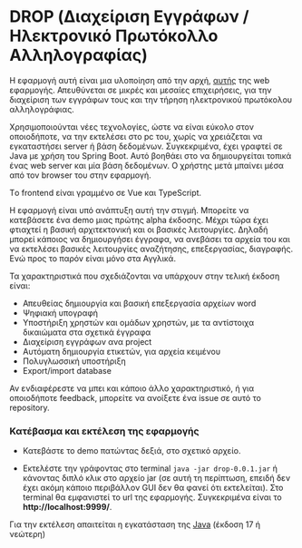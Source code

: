 # DROP (Διαχείριση Εγγράφων / Ηλεκτρονικό Πρωτόκολλο Αλληλογραφίας)

Η εφαρμογή αυτή είναι μια υλοποίηση από την αρχή, [αυτής](https://apps4net.eu/drop/) της web εφαρμογής. Απευθύνεται σε μικρές και μεσαίες επιχειρήσεις, για την διαχείριση των εγγράφων τους και την τήρηση ηλεκτρονικού πρωτόκολου αλληλογράφιας.

Χρησιμοποιούνται νέες τεχνολογίες, ώστε να είναι εύκολο στον οποιοδήποτε, να την εκτελέσει στο pc του, χωρίς να χρειάζεται να εγκαταστήσει server ή βάση δεδομένων. Συγκεκριμένα, έχει γραφτεί σε Java με χρήση του Spring Boot. Αυτό βοηθάει στο να δημιουργείται τοπικά ένας web server και μία βάση δεδομένων. O χρήστης μετά μπαίνει μέσα από τον browser του στην εφαρμογή. 

Τo frontend είναι γραμμένο σε Vue και TypeScript.

Η εφαρμογή είναι υπό ανάπτυξη αυτή την στιγμή. Μπορείτε να κατεβάσετε ένα demo μιας πρώτης alpha έκδοσης. Μέχρι τώρα έχει φτιαχτεί η βασική αρχιτεκτονική και οι βασικές λειτουργίες. Δηλαδή μπορεί κάποιος να δημιουργήσει έγγραφα, να ανεβάσει τα αρχεία του και να εκτελέσει βασικές λειτουργίες αναζήτησης, επεξεργασίας, διαγραφής. Ενώ προς το παρόν είναι μόνο στα Αγγλικά.

Τα χαρακτηριστικά που σχεδιάζονται να υπάρχουν στην τελική έκδοση είναι:

- Απευθείας δημιουργία και βασική επεξεργασία αρχείων word
- Ψηφιακή υπογραφή
- Υποστήριξη χρηστών και ομάδων χρηστών, με τα αντίστοιχα δικαιώματα στα σχετικά έγγραφα
- Διαχείριση εγγράφων ανα project
- Αυτόματη δημιουργία ετικετών, για αρχεία κειμένου
- Πολυγλωσσική υποστήριξη
- Export/import database

Αν ενδιαφέρεστε να μπει και κάποιο άλλο χαρακτηριστικό, ή για οποιοδήποτε feedback, μπορείτε να ανοίξετε ένα issue σε αυτό το repository.

### Κατέβασμα και εκτέλεση της εφαρμογής

- Κατεβάστε το demo πατώντας δεξιά, στο σχετικό αρχείο.

- Εκτελέστε την γράφοντας στο terminal ``java -jar drop-0.0.1.jar`` ή κάνοντας διπλό κλικ στο αρχείο jar (σε αυτή τη περίπτωση, επειδή δεν έχει ακόμη κάποιο περιβάλλον GUI δεν θα φανεί ότι εκτελείται). Στο terminal θα εμφανιστεί το url της εφαρμογής. Συγκεκριμένα είναι το **http://localhost:9999/**.

Για την εκτέλεση απαιτείται η εγκατάσταση της [Java](https://www.java.com/en/download/) (έκδοση 17 ή νεώτερη)


